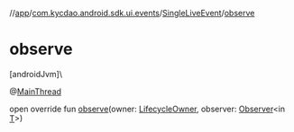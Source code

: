 //[app](../../../index.md)/[com.kycdao.android.sdk.ui.events](../index.md)/[SingleLiveEvent](index.md)/[observe](observe.md)

# observe

[androidJvm]\

@[MainThread](https://developer.android.com/reference/kotlin/androidx/annotation/MainThread.html)

open override fun [observe](observe.md)(owner: [LifecycleOwner](https://developer.android.com/reference/kotlin/androidx/lifecycle/LifecycleOwner.html), observer: [Observer](https://developer.android.com/reference/kotlin/androidx/lifecycle/Observer.html)&lt;in [T](index.md)&gt;)
